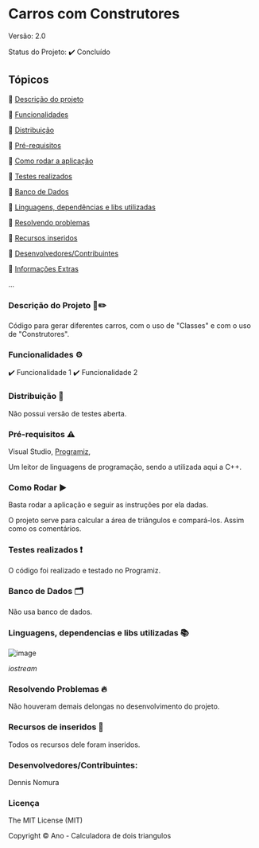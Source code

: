 # Carros com Construtores
Versão: 2.0

Status do Projeto:  ✔️ Concluído
## Tópicos
🔹 [Descrição do projeto](https://github.com/GatoEstunado/Carros#descri%C3%A7%C3%A3o-do-projeto-%EF%B8%8F)

🔹 [Funcionalidades](https://github.com/GatoEstunado/Carros#funcionalidades-%EF%B8%8F)

🔹 [Distribuição](https://github.com/GatoEstunado/Carros#distribui%C3%A7%C3%A3o-)

🔹 [Pré-requisitos](https://github.com/GatoEstunado/Carros#pr%C3%A9-requisitos-%EF%B8%8F)

🔹 [Como rodar a aplicação](https://github.com/GatoEstunado/Carros#como-rodar-%EF%B8%8F)

🔹 [Testes realizados](https://github.com/GatoEstunado/Carros#testes-realizados-)

🔹 [Banco de Dados](https://github.com/GatoEstunado/Carros#banco-de-dados-%EF%B8%8F)

🔹 [Linguagens, dependências e libs utilizadas](https://github.com/GatoEstunado/Carros#linguagens-dependencias-e-libs-utilizadas-)

🔹 [Resolvendo problemas](https://github.com/GatoEstunado/Carros#resolvendo-problemas-)

🔹 [Recursos inseridos](https://github.com/GatoEstunado/Carros#recursos-de-inseridos-)

🔹 [Desenvolvedores/Contribuintes](https://github.com/GatoEstunado/Carros#desenvolvedorescontribuintes)

🔹 [Informações Extras](https://github.com/GatoEstunado/Carros#licen%C3%A7a)

...


### Descrição do Projeto 🧾✏️
Código para gerar diferentes carros, com o uso de "Classes" e com o uso de "Construtores".



### Funcionalidades ⚙️
✔️ Funcionalidade 1
✔️ Funcionalidade 2




### Distribuição 💬
Não possui versão de testes aberta.




### Pré-requisitos ⚠️
Visual Studio, [Programiz](https://www.programiz.com/cpp-programming/online-compiler/),

Um leitor de linguagens de programação, sendo a utilizada aqui a C++.



### Como Rodar ▶️
Basta rodar a aplicação e seguir as instruções por ela dadas.

O projeto serve para calcular a área de triângulos e compará-los.
Assim como os comentários.



### Testes realizados ❗
O código foi realizado e testado no Programiz.




### Banco de Dados 🗂️
Não usa banco de dados.




### Linguagens, dependencias e libs utilizadas 📚

![image](https://user-images.githubusercontent.com/126710731/232641595-0d02a251-894e-4f87-b3b8-33ce204a6da7.png)

*iostream*




### Resolvendo Problemas 🔥
Não houveram demais delongas no desenvolvimento do projeto.




### Recursos de inseridos 🧰
Todos os recursos dele foram inseridos.



### Desenvolvedores/Contribuintes:
Dennis Nomura




### Licença
The MIT License (MIT)

Copyright ©️ Ano - Calculadora de dois triangulos

